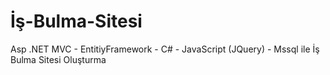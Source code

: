 # İş-Bulma-Sitesi
Asp .NET MVC  - EntitiyFramework - C# - JavaScript (JQuery) - Mssql ile İş Bulma Sitesi Oluşturma

